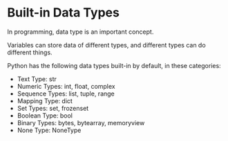 # Built-in Data Types

In programming, data type is an important concept.

Variables can store data of different types, and different types can do different things.

Python has the following data types built-in by default, in these categories:

- Text Type: 		str
- Numeric Types: 	int, float, complex
- Sequence Types: 	list, tuple, range
- Mapping Type: 	dict
- Set Types: 		set, frozenset
- Boolean Type: 	bool
- Binary Types: 	bytes, bytearray, memoryview
- None Type: 		NoneType